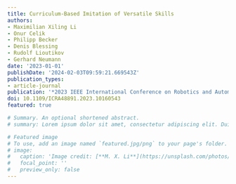 ```yaml
---
title: Curriculum-Based Imitation of Versatile Skills
authors:
- Maximilian Xiling Li
- Onur Celik
- Philipp Becker
- Denis Blessing
- Rudolf Lioutikov
- Gerhard Neumann
date: '2023-01-01'
publishDate: '2024-02-03T09:59:21.669543Z'
publication_types:
- article-journal
publication: '*2023 IEEE International Conference on Robotics and Automation (ICRA)*'
doi: 10.1109/ICRA48891.2023.10160543
featured: true

# Summary. An optional shortened abstract.
# summary: Lorem ipsum dolor sit amet, consectetur adipiscing elit. Duis posuere tellus ac convallis placerat. Proin tincidunt magna sed ex sollicitudin condimentum.

# Featured image
# To use, add an image named `featured.jpg/png` to your page's folder.
# image:
#   caption: 'Image credit: [**M. X. Li**](https://unsplash.com/photos/pLCdAaMFLTE)'
#   focal_point: ''
#   preview_only: false
---
```

